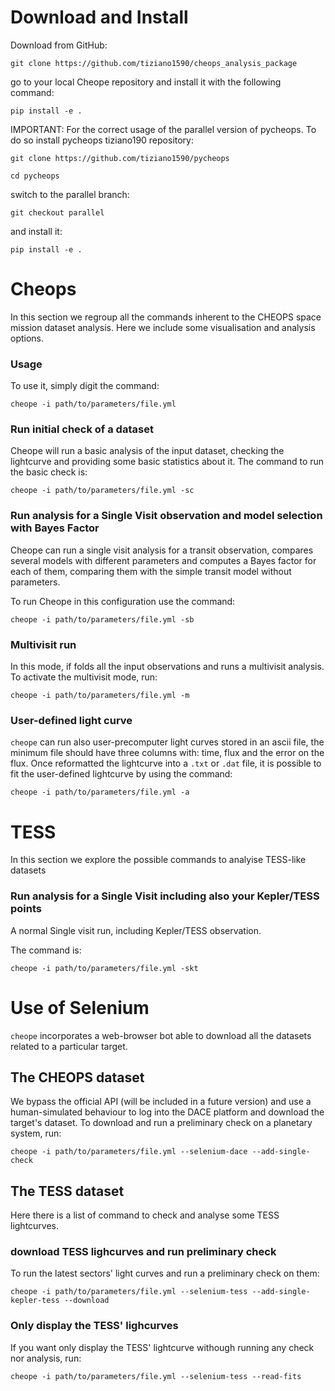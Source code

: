 # Download and Install

Download from GitHub:

```
git clone https://github.com/tiziano1590/cheops_analysis_package
```

go to your local Cheope repository and install it with the following command:

```
pip install -e .
```

IMPORTANT: For the correct usage of the parallel version of pycheops.
To do so install pycheops tiziano190 repository:

```
git clone https://github.com/tiziano1590/pycheops

cd pycheops
```

switch to the parallel branch:

```
git checkout parallel
```

and install it:

```
pip install -e .
```

# Cheops

In this section we regroup all the commands inherent to the CHEOPS space mission dataset analysis. Here we include some visualisation and analysis options.

### Usage

To use it, simply digit the command:

```
cheope -i path/to/parameters/file.yml
```

### Run initial check of a dataset

Cheope will run a basic analysis of the input dataset, checking the lightcurve and providing some basic statistics about it.
The command to run the basic check is:

```
cheope -i path/to/parameters/file.yml -sc
```

### Run analysis for a Single Visit observation and model selection with Bayes Factor

Cheope can run a single visit analysis for a transit observation, compares several models with different
parameters and computes a Bayes factor for each of them, comparing them with the simple transit model without parameters.

To run Cheope in this configuration use the command:

```
cheope -i path/to/parameters/file.yml -sb
```

### Multivisit run

In this mode, if folds all the input observations and runs a multivisit analysis.
To activate the multivisit mode, run:

```
cheope -i path/to/parameters/file.yml -m
```

### User-defined light curve

`cheope` can run also user-precomputer light curves stored in an ascii file, the minimum file should have three columns with: time, flux and the error on the flux.
Once reformatted the lightcurve into a `.txt` or `.dat` file, it is possible to fit the user-defined lightcurve by using the command:

```
cheope -i path/to/parameters/file.yml -a
```

# TESS

In this section we explore the possible commands to analyise TESS-like datasets

### Run analysis for a Single Visit including also your Kepler/TESS points

A normal Single visit run, including Kepler/TESS observation.

The command is:

```
cheope -i path/to/parameters/file.yml -skt
```

# Use of Selenium

`cheope` incorporates a web-browser bot able to download all the datasets related to a particular target.

## The CHEOPS dataset

We bypass the official API (will be included in a future version) and use a human-simulated behaviour to log into the DACE platform and download the target's dataset. To download and run a preliminary check on a planetary system, run:

```
cheope -i path/to/parameters/file.yml --selenium-dace --add-single-check
```

## The TESS dataset

Here there is a list of command to check and analyse some TESS lightcurves.

### download TESS lighcurves and run preliminary check

To run the latest sectors' light curves and run a preliminary check on them:

```
cheope -i path/to/parameters/file.yml --selenium-tess --add-single-kepler-tess --download
```

### Only display the TESS' lighcurves

If you want only display the TESS' lightcurve withough running any check nor analysis, run:

```
cheope -i path/to/parameters/file.yml --selenium-tess --read-fits
```
